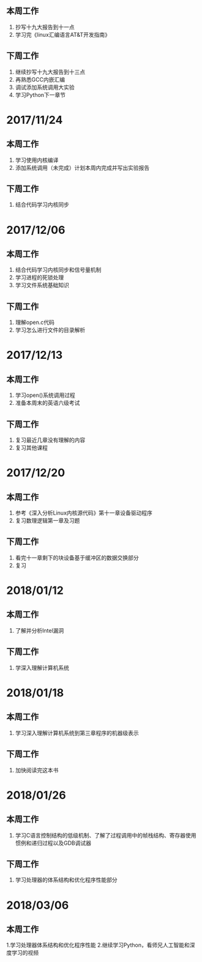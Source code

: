 

## 本周工作
1. 抄写十九大报告到十一点
2. 学习完《linux汇编语言AT&T开发指南》


## 下周工作
1. 继续抄写十九大报告到十三点
2. 再熟悉GCC内嵌汇编
3. 调试添加系统调用大实验
3. 学习Python下一章节

# 2017/11/24
## 本周工作
1. 学习使用内核编译
2. 添加系统调用（未完成）计划本周内完成并写出实验报告
## 下周工作
1. 结合代码学习内核同步

# 2017/12/06
## 本周工作
1. 结合代码学习内核同步和信号量机制
2. 学习进程的死锁处理
3. 学习文件系统基础知识
## 下周工作
1. 理解open.c代码
2. 学习怎么进行文件的目录解析

# 2017/12/13
## 本周工作
1. 学习open()系统调用过程
2. 准备本周末的英语六级考试
## 下周工作
1. 复习最近几章没有理解的内容
2. 复习其他课程

# 2017/12/20
## 本周工作
1. 参考《深入分析Linux内核源代码》第十一章设备驱动程序
2. 复习数理逻辑第一章及习题
## 下周工作
1. 看完十一章剩下的块设备基于缓冲区的数据交换部分
2. 复习
# 2018/01/12
## 本周工作
1. 了解并分析Intel漏洞
## 下周工作
1. 学深入理解计算机系统
# 2018/01/18
## 本周工作
1. 学习深入理解计算机系统到第三章程序的机器级表示
## 下周工作
1. 加快阅读完这本书
# 2018/01/26
## 本周工作
1. 学习C语言控制结构的低级机制、了解了过程调用中的帧栈结构、寄存器使用惯例和递归过程以及GDB调试器
## 下周工作
1. 学习处理器的体系结构和优化程序性能部分
# 2018/03/06
## 本周工作
1.学习处理器体系结构和优化程序性能
2.继续学习Python，看师兄人工智能和深度学习的视频
